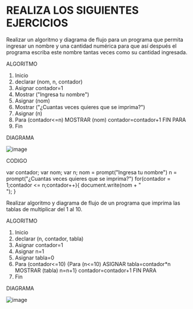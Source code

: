 # REALIZA LOS SIGUIENTES EJERCICIOS

Realizar un algoritmo y diagrama de flujo para un programa que permita ingresar un nombre y una cantidad numérica para que así después el programa escriba este nombre tantas veces como su cantidad ingresada.

ALGORITMO

1. Inicio
2. declarar (nom, n, contador)
3. Asignar contador=1
4. Mostrar ("Ingresa tu nombre")
5. Asignar (nom)
6. Mostrar ("¿Cuantas veces quieres que se imprima?")
7. Asignar (n)
8. Para (contador<=n) MOSTRAR (nom) contador=contador+1 FIN PARA
9. Fin

DIAGRAMA

![image](https://user-images.githubusercontent.com/101414787/159525607-55250016-8b5d-4af6-9f39-652d47281617.png)

CODIGO

var contador;
var nom;
var n;
nom = prompt("Ingresa tu nombre")
n = prompt("¿Cuantas veces quieres que se imprima?")
for(contador = 1;contador <= n;contador++){
    document.write(nom + "<br>");
}
    

Realizar algoritmo y diagrama de flujo de un programa que imprima las tablas de multiplicar del 1 al 10.

ALGORITMO

1. Inicio
2. declarar (n, contador, tabla)
3. Asignar contador=1
4. Asignar n=1
5. Asignar tabla=0
6. Para (contador<=10) {Para (n<=10) ASIGNAR tabla=contador*n MOSTRAR (tabla) n=n+1} contador=contador+1 FIN PARA
7. Fin

DIAGRAMA

![image](https://user-images.githubusercontent.com/101414787/159531935-c7561cf9-e8dd-425b-807b-ae40764fa7d4.png)



